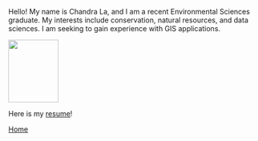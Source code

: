 Hello! My name is Chandra La, and I am a recent Environmental Sciences graduate. My interests include conservation, natural resources, and data sciences. I am seeking to gain experience with GIS applications. 

<img src= "https://github.com/user-attachments/assets/434fcaeb-db8d-42c5-9a57-549178a07a1d" width="100" height="125">



Here is my [resume](CV.md)!

[Home](README.md)
